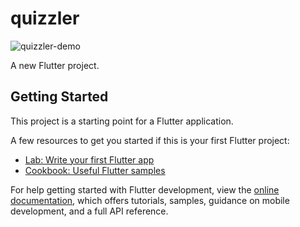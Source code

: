 # quizzler
![quizzler-demo](https://github.com/Devendra072002/Quizzler-App-Flutter/assets/95930224/5bc16774-e9fa-47f9-b9db-d563cbd6198d)

A new Flutter project.

## Getting Started

This project is a starting point for a Flutter application.

A few resources to get you started if this is your first Flutter project:

- [Lab: Write your first Flutter app](https://docs.flutter.dev/get-started/codelab)
- [Cookbook: Useful Flutter samples](https://docs.flutter.dev/cookbook)

For help getting started with Flutter development, view the
[online documentation](https://docs.flutter.dev/), which offers tutorials,
samples, guidance on mobile development, and a full API reference.
